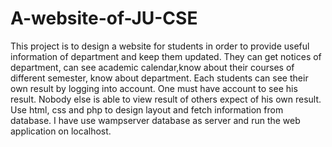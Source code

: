 # A-website-of-JU-CSE
This project is to design a website for students in order to provide useful information of department and keep them updated. They can get notices of department, can see academic calendar,know about their courses of different semester, know about department. Each students can see their own result by logging into account. One must have account to see his result. Nobody else is able to view result of others expect of his own result.
Use html, css and php to design layout and fetch information from database. I have use wampserver database as server and run the web application on localhost.
